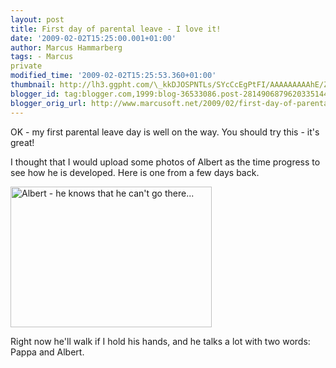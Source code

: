 ```yaml
---
layout: post
title: First day of parental leave - I love it!
date: '2009-02-02T15:25:00.001+01:00'
author: Marcus Hammarberg
tags: - Marcus
private
modified_time: '2009-02-02T15:25:53.360+01:00'
thumbnail: http://lh3.ggpht.com/\_kkDJOSPNTLs/SYcCcEgPtFI/AAAAAAAAAhE/Z4YNR7d5its/s72-c/DSC_0242_thumb%5B1%5D.jpg?imgmax=800
blogger_id: tag:blogger.com,1999:blog-36533086.post-2814906879620335144
blogger_orig_url: http://www.marcusoft.net/2009/02/first-day-of-parental-leave-i-love-it.html
---
```



OK - my first parental leave day is well on the way. You should try
this - it's great!

I thought that I would upload some photos of Albert as the time progress
to see how he is developed. Here is one from a few days back.

[<img
src="http://lh3.ggpht.com/_kkDJOSPNTLs/SYcCcEgPtFI/AAAAAAAAAhE/Z4YNR7d5its/DSC_0242_thumb%5B1%5D.jpg?imgmax=800"
style="border-right: 0px; border-top: 0px; border-left: 0px; border-bottom: 0px"
data-border="0" width="322" height="225"
alt="Albert - he knows that he can&#39;t go there..." />](http://lh5.ggpht.com/_kkDJOSPNTLs/SYcCbmvfeaI/AAAAAAAAAhA/Vs0ND16MLI4/s1600-h/DSC_0242%5B3%5D.jpg)

Right now he'll walk if I hold his hands, and he talks a lot with two
words: Pappa and Albert.
